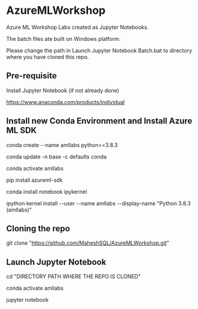 # AzureMLWorkshop
Azure ML Workshop Labs created as Jupyter Notebooks.

The batch files ate built on Windows platform.

Please change the path in Launch Jupyter Notebook Batch.bat to directory where you have cloned this repo.

## Pre-requisite 

Install Jupyter Notebook (if not already done)

https://www.anaconda.com/products/individual

## Install new Conda Environment and Install Azure ML SDK

conda create --name amllabs python==3.8.3

conda update -n base -c defaults conda

conda activate amllabs

pip install azureml-sdk

conda install notebook ipykernel

ipython kernel install --user --name amllabs --display-name "Python 3.8.3 (amllabs)"

## Cloning the repo
git clone "https://github.com/MaheshSQL/AzureMLWorkshop.git"

## Launch Jupyter Notebook
cd "DIRECTORY PATH WHERE THE REPO IS CLONED"

conda activate amllabs

jupyter notebook
